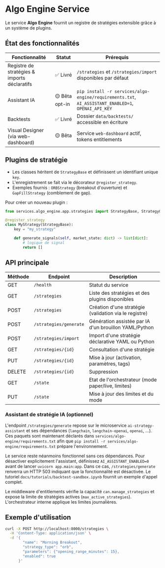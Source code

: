 # Algo Engine Service

Le service **Algo Engine** fournit un registre de stratégies extensible grâce à un système de plugins.

## État des fonctionnalités

| Fonctionnalité | Statut | Prérequis |
| --- | --- | --- |
| Registre de stratégies & imports déclaratifs | ✅ Livré | `/strategies` et `/strategies/import` disponibles par défaut |
| Assistant IA | 🟡 Bêta opt-in | `pip install -r services/algo-engine/requirements.txt`, `AI_ASSISTANT_ENABLED=1`, `OPENAI_API_KEY` |
| Backtests | ✅ Livré | Dossier `data/backtests/` accessible en écriture |
| Visual Designer (via web-dashboard) | 🟡 Bêta | Service `web-dashboard` actif, tokens entitlements |

## Plugins de stratégie

- Les classes héritent de `StrategyBase` et définissent un identifiant unique `key`.
- L'enregistrement se fait via le décorateur `@register_strategy`.
- Exemples fournis : `ORBStrategy` (breakout d'ouverture) et `GapFillStrategy` (comblement de gap).

Pour créer un nouveau plugin :

```python
from services.algo_engine.app.strategies import StrategyBase, StrategyConfig, register_strategy

@register_strategy
class MyStrategy(StrategyBase):
    key = "my_strategy"

    def generate_signals(self, market_state: dict) -> list[dict]:
        # logique de signal
        return []
```

## API principale

| Méthode | Endpoint | Description |
|---------|----------|-------------|
| GET | `/health` | Statut du service |
| GET | `/strategies` | Liste des stratégies et des plugins disponibles |
| POST | `/strategies` | Création d'une stratégie (validation via le registre) |
| POST | `/strategies/generate` | Génération assistée par IA d'un brouillon YAML/Python |
| POST | `/strategies/import` | Import d'une stratégie déclarative YAML ou Python |
| GET | `/strategies/{id}` | Consultation d'une stratégie |
| PUT | `/strategies/{id}` | Mise à jour (activation, paramètres, tags) |
| DELETE | `/strategies/{id}` | Suppression |
| GET | `/state` | Etat de l'orchestrateur (mode paper/live, limites) |
| PUT | `/state` | Mise à jour des limites et du mode |

### Assistant de stratégie IA (optionnel)

L'endpoint `/strategies/generate` repose sur le microservice `ai-strategy-assistant`
et ses dépendances (`langchain`, `langchain-openai`, `openai`, ...). Ces paquets
sont maintenant déclarés dans `services/algo-engine/requirements.txt` afin que
`pip install -r services/algo-engine/requirements.txt` prépare l'environnement.

Le service reste néanmoins fonctionnel sans ces dépendances. Pour désactiver explicitement l'assistant, définissez `AI_ASSISTANT_ENABLED=0` avant de lancer `uvicorn app.main:app`. Dans ce cas, `/strategies/generate` renverra un HTTP 503 indiquant que la fonctionnalité est désactivée. Le tutoriel `docs/tutorials/backtest-sandbox.ipynb` fournit un exemple d'appel complet.

Le middleware d'entitlements vérifie la capacité `can.manage_strategies` et expose la limite de stratégies actives (`max_active_strategies`). L'orchestrateur interne applique les limites journalières.

## Exemple d'utilisation

```bash
curl -X POST http://localhost:8000/strategies \
  -H 'Content-Type: application/json' \
  -d '{
        "name": "Morning Breakout",
        "strategy_type": "orb",
        "parameters": {"opening_range_minutes": 15},
        "enabled": true
      }'
```

